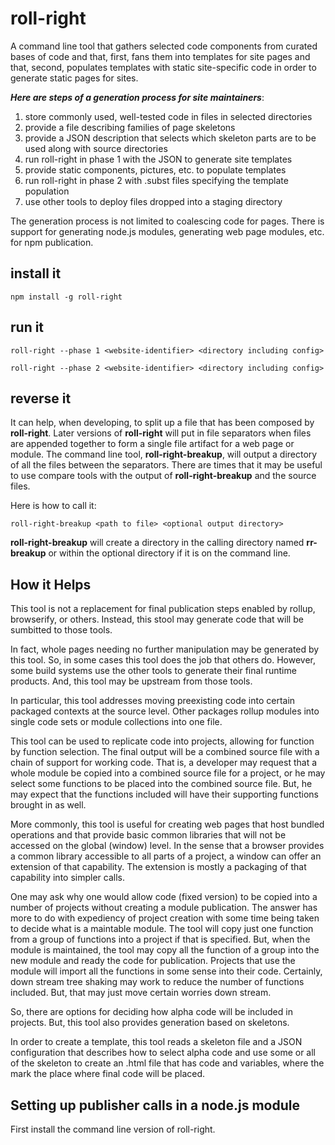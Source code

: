 # roll-right

A command line tool that gathers selected code components from curated bases of code and that, first, fans them into templates for site pages and that, second, populates templates with static site-specific code in order to generate static pages for sites.

***Here are steps of a generation process for site maintainers***:

1. store commonly used, well-tested code in files in selected directories
2. provide a file describing families of page skeletons
3. provide a JSON description that selects which skeleton parts are to be used along with source directories
4. run roll-right in phase 1 with the JSON to generate site templates
5. provide static components, pictures, etc. to populate templates
6. run roll-right in phase 2 with .subst files specifying the template population
7. use other tools to deploy files dropped into a staging directory

The generation process is not limited to coalescing code for pages. There is support for generating node.js modules, generating web page modules, etc. for npm publication.

## install it

```
npm install -g roll-right
```


## run it

```
roll-right --phase 1 <website-identifier> <directory including config>
```



```
roll-right --phase 2 <website-identifier> <directory including config>
```


## reverse it

It can help, when developing, to split up a file that has been composed by **roll-right**. Later versions of **roll-right** will put in file separators when files are appended together to form a single file artifact for a web page or module. The command line tool, **roll-right-breakup**, will output a directory of all the files between the separators. There are times that it may be useful to use compare tools with the output of **roll-right-breakup** and the source files.

Here is how to call it:

```
roll-right-breakup <path to file> <optional output directory>
```


**roll-right-breakup** will create a directory in the calling directory named **rr-breakup** or within the optional directory if it is on the command line.



## How it Helps

This tool is not a replacement for final publication steps enabled by rollup, browserify, or others. Instead, this stool may generate code that will be sumbitted to those tools.

In fact, whole pages needing no further manipulation may be generated by this tool. So, in some cases this tool does the job that others do. However, some build systems use the other tools to generate their final runtime products. And, this tool may be upstream from those tools.

In particular, this tool addresses moving preexisting code into certain packaged contexts at the source level. Other packages rollup modules into single code sets or module collections into one file. 

This tool can be used to replicate code into projects, allowing for function by function selection. The final output will be a combined source file with a chain of support for working code. That is, a developer may request that a whole module be copied into a combined source file for a project, or he may select some functions to be placed into the combined source file. But, he may expect that the functions included will have their supporting functions brought in as well.

More commonly, this tool is useful for creating web pages that host bundled operations and that provide basic common libraries that will not be accessed on the global (window) level. In the sense that a browser provides a common library accessible to all parts of a project, a window can offer an extension of that capability. The extension is mostly a packaging of that capability into simpler calls.

One may ask why one would allow code (fixed version) to be copied into a number of projects without creating a module publication. The answer has more to do with expediency of project creation with some time being taken to decide what is a maintable module. The tool will copy just one function from a group of functions into a project if that is specified. But, when the module is maintained, the tool may copy all the function of a group into the new module and ready the code for publication. Projects that use the module will import all the functions in some sense into their code. Certainly, down stream tree shaking may work to reduce the number of functions included. But, that may just move certain worries down stream.

So, there are options for deciding how alpha code will be included in projects. But, this tool also provides generation based on skeletons.

In order to create a template, this tool reads a skeleton file and a JSON configuration that describes how to select alpha code and use some or all of the skeleton to create an .html file that has code and variables, where the mark the place where final code will be placed.


## Setting up publisher calls in a node.js module

First install the command line version of roll-right.




